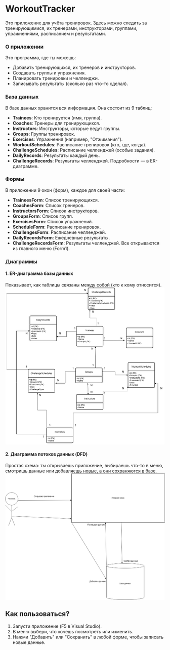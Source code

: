﻿# WorkoutTracker
Это приложение для учёта тренировок. Здесь можно следить за тренирующимися, их тренерами, инструкторами, группами, упражнениями, расписанием и результатами.

### О приложении
Это программа, где ты можешь:
- Добавить тренирующихся, их тренеров и инструкторов.
- Создавать группы и упражнения.
- Планировать тренировки и челленджи.
- Записывать результаты (сколько раз что-то сделал).

### База данных
В базе данных хранится вся информация. Она состоит из 9 таблиц:
- **Trainees**: Кто тренируется (имя, группа).
- **Coaches**: Тренеры для тренирующихся.
- **Instructors**: Инструкторы, которые ведут группы.
- **Groups**: Группы тренировок.
- **Exercises**: Упражнения (например, "Отжимания").
- **WorkoutSchedules**: Расписание тренировок (кто, где, когда).
- **ChallengeSchedules**: Расписание челленджей (особые задания).
- **DailyRecords**: Результаты каждый день.
- **ChallengeRecords**: Результаты челленджей.
Подробности — в ER-диаграмме.

### Формы
В приложении 9 окон (форм), каждое для своей части:
- **TraineesForm**: Список тренирующихся.
- **CoachesForm**: Список тренеров.
- **InstructorsForm**: Список инструкторов.
- **GroupsForm**: Список групп.
- **ExercisesForm**: Список упражнений.
- **ScheduleForm**: Расписание тренировок.
- **ChallengesForm**: Расписание челленджей.
- **DailyRecordsForm**: Ежедневные результаты.
- **ChallengeRecordsForm**: Результаты челленджей.
Все открываются из главного меню (Form1).

### Диаграммы

#### 1. ER-диаграмма базы данных
Показывает, как таблицы связаны между собой (кто к кому относится).
![ERD](Диаграммы/WorkoutTracker_ERD.png)

#### 2. Диаграмма потоков данных (DFD)
Простая схема: ты открываешь приложение, выбираешь что-то в меню, смотришь данные или добавляешь новые, а они сохраняются в базе.
![DFD](Диаграммы/WorkoutTracker_DFD.png)

## Как пользоваться?
1. Запусти приложение (F5 в Visual Studio).
2. В меню выбери, что хочешь посмотреть или изменить.
3. Нажми "Добавить" или "Сохранить" в любой форме, чтобы записать новые данные.